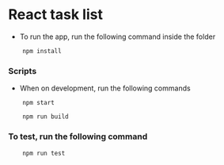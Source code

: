 # React task list

* To run the app, run the following command inside the folder
```
    npm install
```
### Scripts

* When on development, run the following commands
```
    npm start
```
```
    npm run build
```
### To test, run the following command
```
    npm run test
```
